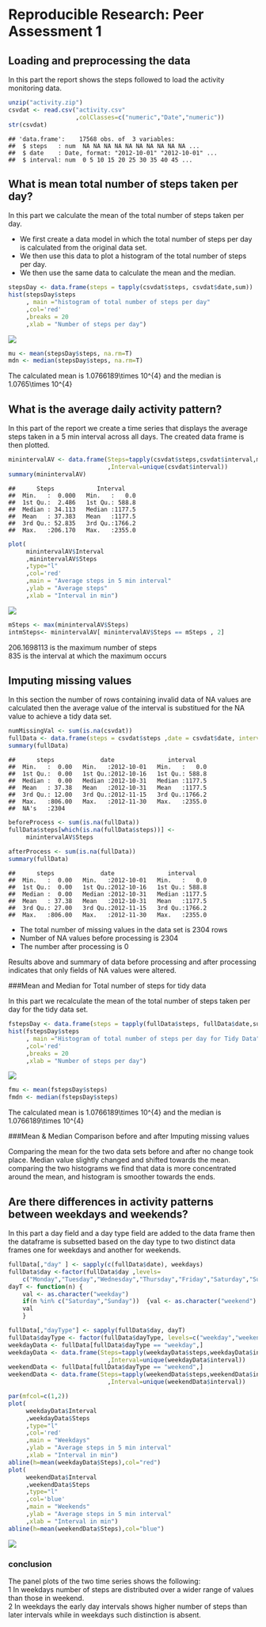 # Reproducible Research: Peer Assessment 1


## Loading and preprocessing the data
In this part the report shows the steps followed to load the activity monitoring data.

```r
unzip("activity.zip")
csvdat <- read.csv("activity.csv"
                   ,colClasses=c("numeric","Date","numeric"))
str(csvdat)
```

```
## 'data.frame':	17568 obs. of  3 variables:
##  $ steps   : num  NA NA NA NA NA NA NA NA NA NA ...
##  $ date    : Date, format: "2012-10-01" "2012-10-01" ...
##  $ interval: num  0 5 10 15 20 25 30 35 40 45 ...
```
## What is mean total number of steps taken per day?
In this part we calculate the mean of the total number of steps taken per day.   
* We first create a data model in which the total number of steps per day is calculated from the original data set.   
* We then use this data to plot a histogram of the total number of steps per day.  
* We then use the same data to calculate the mean and the median.


```r
stepsDay <- data.frame(steps = tapply(csvdat$steps, csvdat$date,sum))
hist(stepsDay$steps
     , main ="histogram of total number of steps per day"
     ,col='red'
     ,breaks = 20
     ,xlab = "Number of steps per day")
```

![](PA1_template_files/figure-html/unnamed-chunk-2-1.png) 

```r
mu <- mean(stepsDay$steps, na.rm=T)
mdn <- median(stepsDay$steps, na.rm=T)
```


The calculated mean is 1.0766189\times 10^{4} and the median is 1.0765\times 10^{4}



## What is the average daily activity pattern?

In this part of the report we create a time series that displays the average steps taken in a 5 min interval across all days. The created data frame is then plotted.


```r
minintervalAV <- data.frame(Steps=tapply(csvdat$steps,csvdat$interval,mean,na.rm=T)
                            ,Interval=unique(csvdat$interval))
summary(minintervalAV)
```

```
##      Steps            Interval     
##  Min.   :  0.000   Min.   :   0.0  
##  1st Qu.:  2.486   1st Qu.: 588.8  
##  Median : 34.113   Median :1177.5  
##  Mean   : 37.383   Mean   :1177.5  
##  3rd Qu.: 52.835   3rd Qu.:1766.2  
##  Max.   :206.170   Max.   :2355.0
```

```r
plot(
     minintervalAV$Interval
     ,minintervalAV$Steps
     ,type="l"
     ,col='red'
     ,main = "Average steps in 5 min interval"
     ,ylab = "Average steps"
     ,xlab = "Interval in min")
```

![](PA1_template_files/figure-html/unnamed-chunk-3-1.png) 

```r
mSteps <- max(minintervalAV$Steps)
intmSteps<- minintervalAV[ minintervalAV$Steps == mSteps , 2]
```
206.1698113 is the maximum number of steps  
835 is the interval at which the maximum occurs


## Imputing missing values

In this section the number of rows containing invalid data of NA values are calculated then the average value of the interval is substitued for the NA value to achieve a tidy data set.


```r
numMissingVal <- sum(is.na(csvdat))
fullData <- data.frame(steps = csvdat$steps ,date = csvdat$date, interval = csvdat$interval)
summary(fullData)
```

```
##      steps             date               interval     
##  Min.   :  0.00   Min.   :2012-10-01   Min.   :   0.0  
##  1st Qu.:  0.00   1st Qu.:2012-10-16   1st Qu.: 588.8  
##  Median :  0.00   Median :2012-10-31   Median :1177.5  
##  Mean   : 37.38   Mean   :2012-10-31   Mean   :1177.5  
##  3rd Qu.: 12.00   3rd Qu.:2012-11-15   3rd Qu.:1766.2  
##  Max.   :806.00   Max.   :2012-11-30   Max.   :2355.0  
##  NA's   :2304
```

```r
beforeProcess <- sum(is.na(fullData))
fullData$steps[which(is.na(fullData$steps))] <-
     minintervalAV$Steps 
    
afterProcess <- sum(is.na(fullData))
summary(fullData)
```

```
##      steps             date               interval     
##  Min.   :  0.00   Min.   :2012-10-01   Min.   :   0.0  
##  1st Qu.:  0.00   1st Qu.:2012-10-16   1st Qu.: 588.8  
##  Median :  0.00   Median :2012-10-31   Median :1177.5  
##  Mean   : 37.38   Mean   :2012-10-31   Mean   :1177.5  
##  3rd Qu.: 27.00   3rd Qu.:2012-11-15   3rd Qu.:1766.2  
##  Max.   :806.00   Max.   :2012-11-30   Max.   :2355.0
```

*  The total number of missing values in the data set is 2304 rows  
*  Number of NA values before processing is 2304  
*  The number after processing is 0   

Results above and summary of data before processing and after processing indicates that only fields of NA values were altered.

###Mean and Median for Total number of steps for tidy data

In this part we recalculate the mean of the total number of steps taken per day for the tidy data set.   


```r
fstepsDay <- data.frame(steps = tapply(fullData$steps, fullData$date,sum))
hist(fstepsDay$steps
     , main ="Histogram of total number of steps per day for Tidy Data"
     ,col='red'
     ,breaks = 20
     ,xlab = "Number of steps per day")
```

![](PA1_template_files/figure-html/unnamed-chunk-5-1.png) 

```r
fmu <- mean(fstepsDay$steps)
fmdn <- median(fstepsDay$steps)
```

The calculated mean is 1.0766189\times 10^{4} and the median is 1.0766189\times 10^{4}

###Mean & Median Comparison before and after Imputing missing values

Comparing the mean for the two data sets before and after no change took place. Median value slightly changed and shifted towards the mean.
comparing the two histograms we find that data is more concentrated around the mean, and histogram is smoother towards the ends.


## Are there differences in activity patterns between weekdays and weekends?

In this part a day field and a day type field are added to the data frame then the dataframe is subsetted based on the day type to two distinct data frames one for weekdays and another for weekends. 



```r
fullData[,"day" ] <- sapply(c(fullData$date), weekdays)
fullData$day <-factor(fullData$day ,levels= 
    c("Monday","Tuesday","Wednesday","Thursday","Friday","Saturday","Sunday"))  
dayT <- function(n) {
    val <- as.character("weekday")
    if(n %in% c("Saturday","Sunday"))  {val <- as.character("weekend")  }
    val
    }

fullData[,"dayType"] <- sapply(fullData$day, dayT)
fullData$dayType <- factor(fullData$dayType, levels=c("weekday","weekend"))
weekdayData <- fullData[fullData$dayType == "weekday",]
weekdayData <- data.frame(Steps=tapply(weekdayData$steps,weekdayData$interval,mean,na.rm=T)
                            ,Interval=unique(weekdayData$interval))
weekendData <- fullData[fullData$dayType == "weekend",]
weekendData <- data.frame(Steps=tapply(weekendData$steps,weekendData$interval,mean,na.rm=T)
                            ,Interval=unique(weekendData$interval))

par(mfcol=c(1,2))
plot(
     weekdayData$Interval
     ,weekdayData$Steps
     ,type="l"
     ,col='red'
     ,main = "Weekdays"
     ,ylab = "Average steps in 5 min interval"
     ,xlab = "Interval in min")
abline(h=mean(weekdayData$Steps),col="red")
plot(
     weekendData$Interval
     ,weekendData$Steps
     ,type="l"
     ,col='blue'
     ,main = "Weekends"
     ,ylab = "Average steps in 5 min interval"
     ,xlab = "Interval in min")
abline(h=mean(weekendData$Steps),col="blue")
```

![](PA1_template_files/figure-html/unnamed-chunk-6-1.png) 
 
### conclusion 
The panel plots of the two time series shows the following:  
1  In weekdays number of steps are distributed over a wider range of values than those in weekend.  
2  In weekdays the early day intervals shows higher number of steps than later intervals while in weekdays such distinction is absent. 
